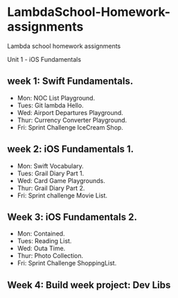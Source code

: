 # LambdaSchool-Homework-assignments
Lambda school homework assignments

Unit 1 - iOS Fundamentals 

## week 1:  Swift Fundamentals.
- Mon:  NOC List Playground.
- Tues:  Git lambda Hello.
- Wed: Airport Departures Playground. 
- Thur: Currency Converter Playground.
- Fri: Sprint Challenge IceCream Shop.

## week 2: iOS Fundamentals 1.
- Mon: Swift Vocabulary.
- Tues:  Grail Diary Part 1.
- Wed: Card Game Playgrounds.
- Thur: Grail Diary Part 2.
- Fri: Sprint challenge Movie List.


## Week 3:  iOS Fundamentals 2. 
- Mon: Contained.    
- Tues: Reading List.
- Wed: Outa Time.
- Thur: Photo Collection.
- Fri: Sprint Challenge ShoppingList.

## Week 4: Build week project: Dev Libs 
